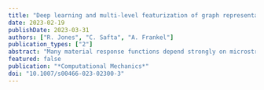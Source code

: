 ```yaml
---
title: "Deep learning and multi-level featurization of graph representations of microstructural data"
date: 2023-02-19
publishDate: 2023-03-31
authors: ["R. Jones", "C. Safta", "A. Frankel"]
publication_types: ["2"]
abstract: "Many material response functions depend strongly on microstructure, such as inhomogeneities in phase or orientation. Homogenization presents the task of predicting the mean response of a sample of the microstructure to external loading for use in subgrid models and structure-property explorations. In contrast to mathematically derived homogenization techniques, data driven machine learning can provide empirical global average quantities of interest where traditional homogenization theory is lacking. Although many microstructural fields have obvious segmentations, learning directly from the graph induced by the segmentation can be difficult because this representation does not encode all the information of the full field. We develop a means of deep learning of hidden features on the reduced graph given the native discretization and a segmentation of the initial input field. The features are associated with regions represented as nodes on the reduced graph. This reduced representation is then the basis for the subsequent multi-level/scale graph convolutional network model. There are a number of advantages of reducing the graph before fully processing it with convolutional layers, such as interpretable features and efficiency on large meshes. We demonstrate the performance of the proposed network relative to convolutional neural networks operating directly on the native discretization of the data using three physical exemplars."
featured: false
publication: "*Computational Mechanics*"
doi: "10.1007/s00466-023-02300-3"
---
```


